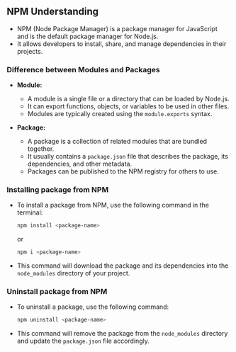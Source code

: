 ## NPM Understanding

- NPM (Node Package Manager) is a package manager for JavaScript and is the default package manager for Node.js.
- It allows developers to install, share, and manage dependencies in their projects.

### Difference between Modules and Packages

- **Module:**

  - A module is a single file or a directory that can be loaded by Node.js.
  - It can export functions, objects, or variables to be used in other files.
  - Modules are typically created using the `module.exports` syntax.

- **Package:**
  - A package is a collection of related modules that are bundled together.
  - It usually contains a `package.json` file that describes the package, its dependencies, and other metadata.
  - Packages can be published to the NPM registry for others to use.

### Installing package from NPM

- To install a package from NPM, use the following command in the terminal:

  ```bash
  npm install <package-name>
  ```

  or

  ```bash
  npm i <package-name>
  ```

- This command will download the package and its dependencies into the `node_modules` directory of your project.

### Uninstall package from NPM

- To uninstall a package, use the following command:

  ```bash
  npm uninstall <package-name>
  ```

- This command will remove the package from the `node_modules` directory and update the `package.json` file accordingly.

